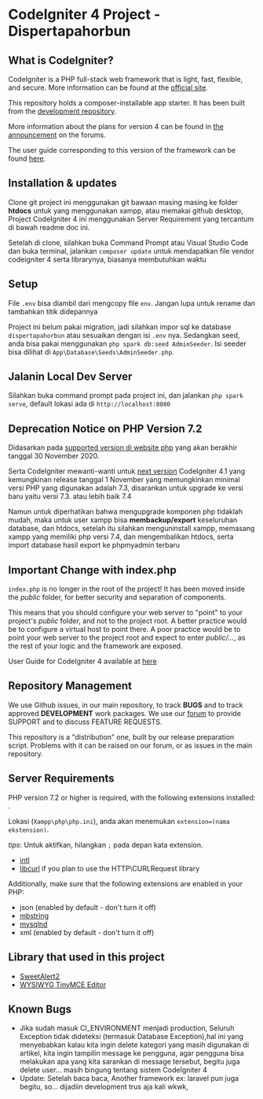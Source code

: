 # CodeIgniter 4 Project - Dispertapahorbun

## What is CodeIgniter?

CodeIgniter is a PHP full-stack web framework that is light, fast, flexible, and secure. 
More information can be found at the [official site](http://codeigniter.com).

This repository holds a composer-installable app starter.
It has been built from the 
[development repository](https://github.com/codeigniter4/CodeIgniter4).

More information about the plans for version 4 can be found in [the announcement](http://forum.codeigniter.com/thread-62615.html) on the forums.

The user guide corresponding to this version of the framework can be found
[here](https://codeigniter4.github.io/userguide/). 

## Installation & updates

Clone git project ini menggunakan git bawaan masing masing ke folder **htdocs** untuk yang menggunakan xampp, atau memakai github desktop,
Project CodeIgniter 4 ini menggunakan Server Requirement yang tercantum di bawah readme doc ini.

Setelah di clone, silahkan buka Command Prompt atau Visual Studio Code dan buka terminal, jalankan
`composer update` untuk mendapatkan file vendor codeigniter 4 serta librarynya, biasanya membutuhkan waktu

## Setup

File `.env` bisa diambil dari mengcopy file `env`.
Jangan lupa untuk rename dan tambahkan titik didepannya

Project ini belum pakai migration, jadi silahkan impor sql ke database `dispertapahorbun` atau sesuaikan dengan isi `.env` nya.
Sedangkan seed, anda bisa pakai menggunakan `php spark db:seed AdminSeeder`. 
Isi seeder bisa dilihat di `App\Database\Seeds\AdminSeeder.php`.

## Jalanin Local Dev Server

Silahkan buka command prompt pada project ini, dan jalankan
`php spark serve`, default lokasi ada di `http://localhost:8080`

## Deprecation Notice on PHP Version 7.2

Didasarkan pada [supported version di website php](https://www.php.net/supported-versions.php) yang akan berakhir tanggal 30 November 2020.

Serta CodeIgniter mewanti-wanti untuk [next version](https://forum.codeigniter.com/thread-77054.html) CodeIgniter 4.1 yang kemungkinan release tanggal 1 November yang memungkinkan minimal versi PHP yang digunakan adalah 7.3, 
disarankan untuk upgrade ke versi baru yaitu versi 7.3. atau lebih baik 7.4

Namun untuk diperhatikan bahwa mengupgrade komponen php tidaklah mudah, maka untuk user xampp bisa **membackup/export** keseluruhan database, dan htdocs,
setelah itu silahkan menguninstall xampp, memasang xampp yang memiliki php versi 7.4, dan mengembalikan htdocs, serta import database hasil export ke phpmyadmin terbaru

## Important Change with index.php

`index.php` is no longer in the root of the project! It has been moved inside the *public* folder,
for better security and separation of components.

This means that you should configure your web server to "point" to your project's *public* folder, and
not to the project root. A better practice would be to configure a virtual host to point there. A poor practice would be to point your web server to the project root and expect to enter *public/...*, as the rest of your logic and the
framework are exposed.

User Guide for CodeIgniter 4 available at [here](https://codeigniter.com/user_guide/index.html)

## Repository Management

We use Github issues, in our main repository, to track **BUGS** and to track approved **DEVELOPMENT** work packages.
We use our [forum](http://forum.codeigniter.com) to provide SUPPORT and to discuss
FEATURE REQUESTS.

This repository is a "distribution" one, built by our release preparation script. 
Problems with it can be raised on our forum, or as issues in the main repository.

## Server Requirements

PHP version 7.2 or higher is required, with the following extensions installed: .

Lokasi (`Xampp\php\php.ini`), anda akan menemukan `extension=(nama ekstension)`.

*tips*: Untuk aktifkan, hilangkan `;` pada depan kata extension.

- [intl](http://php.net/manual/en/intl.requirements.php)
- [libcurl](http://php.net/manual/en/curl.requirements.php) if you plan to use the HTTP\CURLRequest library

Additionally, make sure that the following extensions are enabled in your PHP:

- json (enabled by default - don't turn it off)
- [mbstring](http://php.net/manual/en/mbstring.installation.php)
- [mysqlnd](http://php.net/manual/en/mysqlnd.install.php)
- xml (enabled by default - don't turn it off)

## Library that used in this project

- [SweetAlert2](https://sweetalert2.github.io/)
- [WYSIWYG TinyMCE Editor](https://www.tiny.cloud/docs/quick-start/)

## Known Bugs

- Jika sudah masuk CI_ENVIRONMENT menjadi production, Seluruh Exception tidak dideteksi (termasuk Database Exception),hal ini yang menyebabkan kalau kita ingin delete kategori yang masih digunakan di artikel, kita ingin tampilin message ke pengguna, agar pengguna bisa melakukan apa yang kita sarankan di message tersebut, begitu juga delete user... masih bingung tentang sistem CodeIgniter 4
- Update: Setelah baca baca, Another framework ex: laravel pun juga begitu, so... dijadiin development trus aja kali wkwk, 

